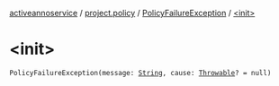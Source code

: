 [activeannoservice](../../index.md) / [project.policy](../index.md) / [PolicyFailureException](index.md) / [&lt;init&gt;](./-init-.md)

# &lt;init&gt;

`PolicyFailureException(message: `[`String`](https://kotlinlang.org/api/latest/jvm/stdlib/kotlin/-string/index.html)`, cause: `[`Throwable`](https://kotlinlang.org/api/latest/jvm/stdlib/kotlin/-throwable/index.html)`? = null)`
